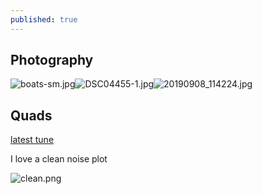 ```yaml
---
published: true
---
```

## Photography

![boats-sm.jpg]({{site.baseurl}}/media/boats-sm.jpg)![DSC04455-1.jpg]({{site.baseurl}}/media/DSC04455-1.jpg)![20190908_114224.jpg]({{site.baseurl}}/media/20190908_114224.jpg)

## Quads

[latest tune](https://youtu.be/n923EXUID9M)

I love a clean noise plot

![clean.png]({{site.baseurl}}/media/clean.png)
